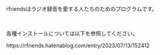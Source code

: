 <p align="left">
rfriendsはラジオ録音を愛する人たちのためのプログラムです。
</p>
<br>
<p>各種インストールについては以下を参照してください。</p>
<p>https://rfriends.hatenablog.com/entry/2023/07/13/152412</p>
